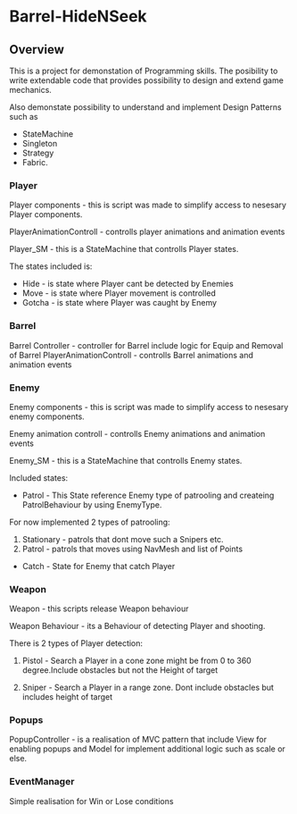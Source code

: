 # Barrel-HideNSeek
## Overview

This is a project for demonstation of Programming skills. The posibility to write extendable code that provides possibility to design and extend game mechanics.

Also demonstate possibility to understand and implement Design Patterns such as 
- StateMachine
- Singleton
- Strategy
- Fabric.

### Player
Player components - this is script was made to simplify access to nesesary Player components.

PlayerAnimationControll - controlls player animations and animation events

Player_SM -  this is a StateMachine that controlls Player states.

The states included is: 
- Hide - is state where Player cant be detected by Enemies
- Move - is state where Player movement is controlled
- Gotcha - is state where Player was caught by Enemy



### Barrel
Barrel Controller - controller for Barrel include logic for Equip and Removal of Barrel
PlayerAnimationControll - controlls Barrel animations and animation events

### Enemy
Enemy components - this is script was made to simplify access to nesesary enemy components.

Enemy animation controll - controlls Enemy animations and animation events

Enemy_SM - this is a StateMachine that controlls Enemy states.

Included states:
- Patrol - This State reference Enemy type of patrooling and createing PatrolBehaviour by using EnemyType.

For now implemented 2 types of patrooling:
1) Stationary - patrols that dont move such a Snipers etc.
2) Patrol - patrols that moves using NavMesh and list of Points
- Catch - State for Enemy that catch Player

### Weapon
Weapon - this scripts release Weapon behaviour

Weapon Behaviour - its a Behaviour of detecting Player and shooting.

There is 2 types of Player detection:
            
1) Pistol - Search a Player in a cone zone might be from 0 to 360 degree.Include obstacles but not the Height of target
            
2) Sniper - Search a Player in a range zone. Dont include obstacles but includes height of target

### Popups
PopupController - is a realisation of MVC pattern that include View for enabling popups and Model for implement additional logic such as scale or else.

### EventManager
Simple realisation for Win or Lose conditions